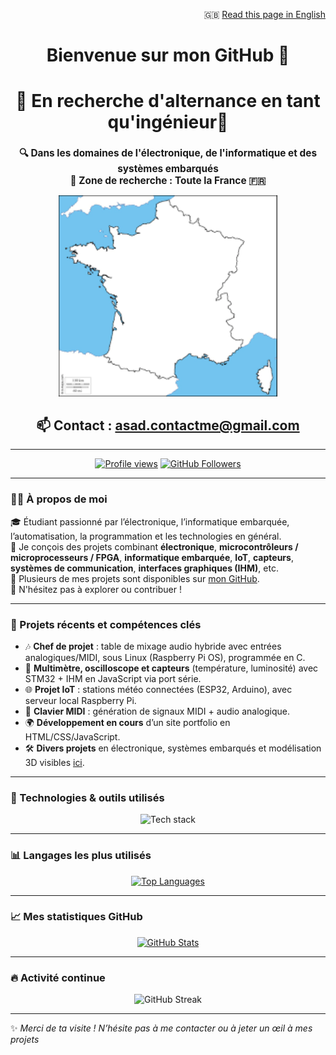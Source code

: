 <!-- Profil GitHub enrichi -->


<p align="right">
  🇬🇧 <a href="ReadmeENG.md">Read this page in English</a>
</p>

<h1 align="center">Bienvenue sur mon GitHub 👋</h1>

<h1 align="center">🎯 En recherche d'alternance en tant qu'ingénieur🎯</h1>

<h2 align="center" style="font-size: 1.1em;">
  🔍 Dans les domaines de l'<strong>électronique</strong>, de l'<strong>informatique</strong> et des <strong>systèmes embarqués</strong><br>
  📍 Zone de recherche : <strong>Toute la France</strong> 🇫🇷<br>
</h2>

<p align="center">
  <img src="/images.png" width="350px" alt="Carte de France et d'Europe - Zone de recherche"/>
</p>


<h2 align="center"> 📫 Contact : <a href="mailto:asad.contactme@gmail.com">asad.contactme@gmail.com</a></h2>





---

<p align="center">
  <a href="https://github.com/A-s-a-d"><img src="https://komarev.com/ghpvc/?username=A-s-a-d&style=flat-square&color=blue" alt="Profile views"/></a>
<a href="https://github.com/A-s-a-d?tab=followers"><img src="https://img.shields.io/github/followers/A-s-a-d?label=Followers&style=flat-square&logo=github" alt="GitHub Followers"/></a>
</p>

---

### 👩‍💻 À propos de moi

🎓 Étudiant passionné par l’électronique, l’informatique embarquée, l’automatisation, la programmation et les technologies en général.  
📡 Je conçois des projets combinant **électronique**, **microcontrôleurs / microprocesseurs / FPGA**, **informatique embarquée**, **IoT**, **capteurs**, **systèmes de communication**, **interfaces graphiques (IHM)**, etc.  
🔧 Plusieurs de mes projets sont disponibles sur [mon GitHub](https://github.com/A-s-a-d?tab=repositories).  
💬 N'hésitez pas à explorer ou contribuer !

---

### 🔨 Projets récents et compétences clés

- 🎶 **Chef de projet** : table de mixage audio hybride avec entrées analogiques/MIDI, sous Linux (Raspberry Pi OS), programmée en C.
- 🔌 **Multimètre, oscilloscope et capteurs** (température, luminosité) avec STM32 + IHM en JavaScript via port série.
- 🌐 **Projet IoT** : stations météo connectées (ESP32, Arduino), avec serveur local Raspberry Pi.
- 🎹 **Clavier MIDI** : génération de signaux MIDI + audio analogique.
- 🌍 **Développement en cours** d’un site portfolio en HTML/CSS/JavaScript.
- 🛠️ **Divers projets** en électronique, systèmes embarqués et modélisation 3D visibles [ici](https://github.com/A-s-a-d?tab=repositories).

---

### 🧠 Technologies & outils utilisés

<p align="center">
  <img src="https://skillicons.dev/icons?i=linux,debian,windows,raspberrypi,arduino,c,cpp,git,github,gitlab,anaconda,python,bash,cmake,js,html,css,wordpress,vscode,nodejs,discord,eclipse,gmail,matlab" alt="Tech stack"/>
</p>

---

### 📊 Langages les plus utilisés

<p align="center">
  <a href="https://github.com/A-s-a-d/A-s-a-d">
   <img height="400em" src="https://github-readme-stats.vercel.app/api/top-langs/?username=A-s-a-d&layout=compact&langs_count=12&theme=dracula&hide=html" alt="Top Languages"/>

  </a>
</p>

---

### 📈 Mes statistiques GitHub

<p align="center">
  <a href="https://github.com/A-s-a-d/A-s-a-d">
    <img height="280em" src="https://github-readme-stats.vercel.app/api?username=A-s-a-d&show_icons=true&count_private=true&include_all_commits=true&line_height=27&theme=dracula" alt="GitHub Stats"/>
  </a>
</p>

---

### 🔥 Activité continue

<p align="center">
  <img height="280em" src="https://github-readme-streak-stats.herokuapp.com/?user=A-s-a-d&theme=dracula" alt="GitHub Streak"/>
</p>

---

✨ *Merci de ta visite ! N’hésite pas à me contacter ou à jeter un œil à mes projets*

